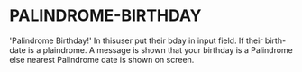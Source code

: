 # PALINDROME-BIRTHDAY
'Palindrome Birthday!' In thisuser put their bday in input field. If their birth-date is a plaindrome. A message is shown that your birthday is a Palindrome else nearest Palindrome date is shown on screen.
